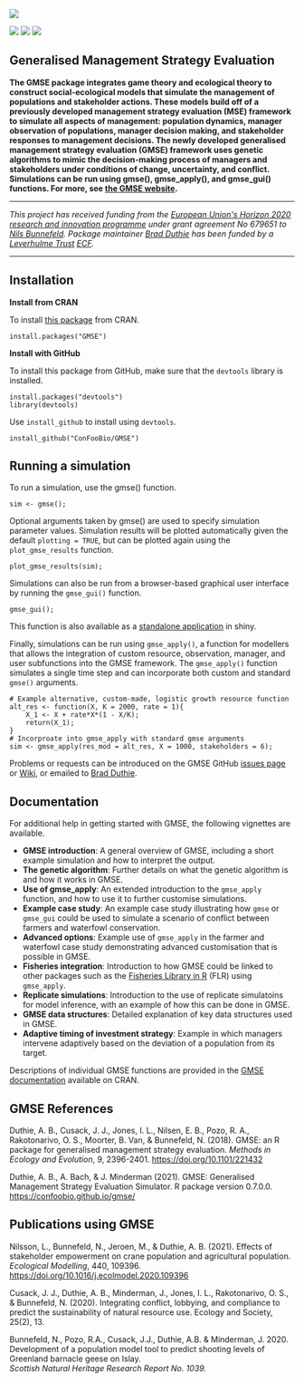 ![](https://raw.githubusercontent.com/bradduthie/gmse/1727ea37f32f0f40df8ee6e8277d0d1723c88639/notebook/images/GMSE_logo_name.png)

[![](http://www.r-pkg.org/badges/version/GMSE?color=yellowgreen)](https://cran.r-project.org/package=GMSE) [![](https://cranlogs.r-pkg.org:443/badges/grand-total/GMSE?color=yellowgreen)](https://cranlogs.r-pkg.org:443/badges/grand-total/GMSE)
[![](https://cranlogs.r-pkg.org:443/badges/last-month/GMSE?color=yellowgreen)](https://cranlogs.r-pkg.org:443/badges/last-month/GMSE)


Generalised Management Strategy Evaluation
--------------------------------------------------------------------------------

**The GMSE package integrates game theory and ecological theory to construct social-ecological models that simulate the management of populations and stakeholder actions. These models build off of a previously developed management strategy evaluation (MSE) framework to simulate all aspects of management: population dynamics, manager observation of populations, manager decision making, and stakeholder responses to management decisions. The newly developed generalised management strategy evaluation (GMSE) framework uses genetic algorithms to mimic the decision-making process of managers and stakeholders under conditions of change, uncertainty, and conflict. Simulations can be run using gmse(), gmse_apply(), and gmse_gui() functions. For more, see [the GMSE website](https://confoobio.github.io/gmse/index.html).**

--------------------------------------------------------------------------------

*This project has received funding from the [European Union's Horizon 2020 research and innovation programme](https://ec.europa.eu/programmes/horizon2020/) under grant agreement No 679651 to [Nils Bunnefeld](https://sti-cs.org/nils-bunnefeld/). Package maintainer [Brad Duthie](https://bradduthie.github.io/) has been funded by a [Leverhulme Trust](https://www.leverhulme.ac.uk/) [ECF](https://www.leverhulme.ac.uk/early-career-fellowships).*

--------------------------------------------------------------------------------

## Installation

**Install from CRAN**

To install [this package](https://CRAN.R-project.org/package=GMSE) from CRAN.

```
install.packages("GMSE")
```

**Install with GitHub**

To install this package from GitHub, make sure that the `devtools` library is installed.

```
install.packages("devtools")
library(devtools)
```

Use `install_github` to install using `devtools`.

```
install_github("ConFooBio/GMSE")
```

## Running a simulation

To run a simulation, use the gmse() function.

```
sim <- gmse();
```

Optional arguments taken by gmse() are used to specify simulation parameter values. Simulation results will be plotted automatically given the default `plotting = TRUE`, but can be plotted again using the `plot_gmse_results` function.

```
plot_gmse_results(sim);
```

Simulations can also be run from a browser-based graphical user interface by running the `gmse_gui()` function.

```
gmse_gui();
```

This function is also available as a [standalone application](https://bradduthie.shinyapps.io/gmse_gui) in shiny.

Finally, simulations can be run using `gmse_apply()`, a function for modellers that allows the integration of custom resource, observation, manager, and user subfunctions into the GMSE framework. The `gmse_apply()` function simulates a single time step and can incorporate both custom and standard `gmse()` arguments.

```
# Example alternative, custom-made, logistic growth resource function
alt_res <- function(X, K = 2000, rate = 1){
    X_1 <- X + rate*X*(1 - X/K);
    return(X_1);
}
# Incorproate into gmse_apply with standard gmse arguments
sim <- gmse_apply(res_mod = alt_res, X = 1000, stakeholders = 6); 
```

Problems or requests can be introduced on the GMSE GitHub [issues page](https://github.com/bradduthie/gmse/issues) or [Wiki](https://github.com/bradduthie/gmse/wiki), or emailed to [Brad Duthie](https://bradduthie.github.io/).

## Documentation

For additional help in getting started with GMSE, the following vignettes are available.

- **GMSE introduction**: A general overview of GMSE, including a short example simulation and how to interpret the output.
- **The genetic algorithm**: Further details on what the genetic algorithm is and how it works in GMSE.
- **Use of gmse_apply**: An extended introduction to the `gmse_apply` function, and how to use it to further customise simulations.
- **Example case study**: An example case study illustrating how `gmse` or `gmse_gui` could be used to simulate a scenario of conflict between farmers and waterfowl conservation.
- **Advanced options**: Example use of `gmse_apply` in the farmer and waterfowl case study demonstrating advanced customisation that is possible in GMSE.
- **Fisheries integration**: Introduction to how GMSE could be linked to other packages such as the [Fisheries Library in R](https://flr-project.org/) (FLR) using `gmse_apply`.
- **Replicate simulations**: Introduction to the use of replicate simulatoins for model inference, with an example of how this can be done in GMSE.
- **GMSE data structures**: Detailed explanation of key data structures used in GMSE.
- **Adaptive timing of investment strategy**: Example in which managers intervene adaptively based on the deviation of a population from its target.

Descriptions of individual GMSE functions are provided in the [GMSE documentation](https://cran.r-project.org/package=GMSE/GMSE.pdf) available on CRAN.

## GMSE References

Duthie, A. B., Cusack, J. J., Jones, I. L., Nilsen, E. B., Pozo, R. A., Rakotonarivo, O. S., Moorter, B. Van, & Bunnefeld, N. (2018). GMSE: an R package for generalised management strategy evaluation. *Methods in Ecology and Evolution*, 9, 2396-2401. https://doi.org/10.1101/221432

Duthie, A. B., A. Bach, & J. Minderman (2021). GMSE: Generalised Management Strategy Evaluation Simulator. R package version 0.7.0.0. https://confoobio.github.io/gmse/

## Publications using GMSE

Nilsson, L., Bunnefeld, N., Jeroen, M., & Duthie, A. B. (2021). Effects of stakeholder empowerment on crane population and agricultural population. *Ecological Modelling*, 440, 109396. https://doi.org/10.1016/j.ecolmodel.2020.109396

Cusack, J. J., Duthie, A. B., Minderman, J., Jones, I. L., Rakotonarivo, O. S., & Bunnefeld, N. (2020). Integrating conflict, lobbying, and compliance to predict the sustainability of natural resource use. Ecology and Society, 25(2), 13.

Bunnefeld, N., Pozo, R.A., Cusack, J.J., Duthie, A.B. & Minderman, J. 2020. Development of 
a population model tool to predict shooting levels of Greenland barnacle geese on Islay.  
*Scottish Natural Heritage Research Report No. 1039.*


